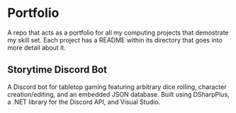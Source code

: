 # Portfolio
A repo that acts as a portfolio for all my computing projects that demostrate my skill set. Each project has a README within its directory that goes into more detail about it.

## Storytime Discord Bot
A Discord bot for tabletop gaming featuring arbitrary dice rolling, character creation/editing, and an embedded JSON database. Built using DSharpPlus, a .NET library for the Discord API, and Visual Studio.
